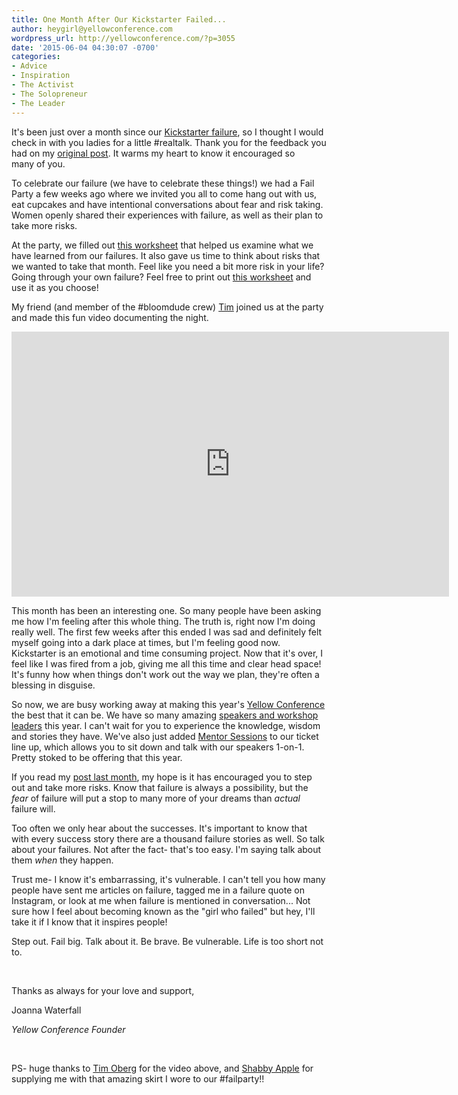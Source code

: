 ```yaml
---
title: One Month After Our Kickstarter Failed...
author: heygirl@yellowconference.com
wordpress_url: http://yellowconference.com/?p=3055
date: '2015-06-04 04:30:07 -0700'
categories:
- Advice
- Inspiration
- The Activist
- The Solopreneur
- The Leader
---
```

<p>It's been just over a month since our <a href="http://yellowconference.com/freetofail/" target="_blank">Kickstarter failure</a>, so I thought I would check in with you ladies for a little #realtalk. Thank you for&nbsp;the feedback you had on&nbsp;my <a href="http://yellowconference.com/freetofail/" target="_blank">original post</a>. It warms my heart to know it encouraged so many&nbsp;of you.</p>
<p>To celebrate our failure (we have to celebrate these things!) we had a Fail Party a few weeks ago where we invited you all&nbsp;to come hang out with us, eat cupcakes and have intentional conversations&nbsp;about fear and&nbsp;risk taking. Women openly shared their experiences with failure, as well as their plan to take more risks.</p>
<p>At the party, we filled out <a href="http://yellowconference.com/wp-content/uploads/2015/06/FAIL_EXERCISE_BLOG.pdf" target="_blank">this worksheet</a> that helped us examine what we have learned from our failures. It also gave&nbsp;us time to think about risks that we wanted to take that month. Feel like you need a bit more risk in your life? Going through your own failure? Feel free to print out <a href="http://yellowconference.com/wp-content/uploads/2015/06/FAIL_EXERCISE_BLOG.pdf" target="_blank">this worksheet</a> and use it as you choose!</p>
<p>My friend (and member of the&nbsp;#bloomdude crew) <a href="http://timoberg.com/" target="_blank">Tim</a> joined us at the party and made this fun video documenting the night.</p>
<p><iframe src="https://www.youtube.com/embed/a7UzCGbCLzY" width="700" height="424" frameborder="0" allowfullscreen="allowfullscreen"></iframe></p>
<p>This month has been an interesting one. So many people have been asking me how I'm feeling&nbsp;after this whole thing. The truth is, right now I'm doing really well. The first few weeks after this ended I was sad and definitely felt myself going into a dark place at times, but I'm feeling good now. Kickstarter is an&nbsp;emotional and time consuming project. Now that it's over, I feel like I was fired from a job, giving me all this time and clear head space! It's funny how when&nbsp;things don't work out the way we plan, they're&nbsp;often a blessing in disguise.</p>
<p>So now, we are busy working away at making this year's <a href="http://yellowconference.com/" target="_blank">Yellow Conference</a> the best that it can be. We have so many amazing <a href="http://yellowconference.com/#2015-speakers" target="_blank">speakers and workshop leaders</a> this year. I can't wait for you to experience the knowledge, wisdom and stories they have. We've also just added <a href="http://yellowconference.com/mentor-sessions" target="_blank">Mentor Sessions</a> to our ticket line up, which allows you to sit down and talk with our speakers 1-on-1. Pretty stoked to be offering that this year.</p>
<p>If you read my <a href="http://yellowconference.com/freetofail/" target="_blank">post last month</a>, my hope is&nbsp;it has encouraged&nbsp;you to step out and take more risks. Know&nbsp;that failure is always a possibility,&nbsp;but&nbsp;the <em>fear</em> of failure will put a stop to&nbsp;many more of your dreams than <em>actual</em> failure will.</p>
<p>Too often we only hear about the successes. It's important&nbsp;to know that with every success story there are a thousand failure stories as well. So talk about your failures. Not after the fact- that's too easy. I'm saying talk about them&nbsp;<em>when</em> they happen.</p>
<p>Trust me- I know it's embarrassing, it's vulnerable. I can't tell you how many people have sent me articles on failure, tagged me in a failure quote on Instagram, or look at&nbsp;me when failure is mentioned in conversation... Not sure how I feel about becoming known as the "girl who failed" but hey, I'll take it if I know that it inspires people!</p>
<p>Step out. Fail big. Talk about it. Be brave. Be vulnerable. Life is too short not to.</p>
<p>&nbsp;</p>
<p>Thanks as always for your love and support,</p>
<p>Joanna Waterfall</p>
<p><em>Yellow Conference Founder</em></p>
<p>&nbsp;</p>
<p>PS- huge thanks to <a href="http://timoberg.com/" target="_blank">Tim Oberg</a> for the video above, and <a href="http://www.shabbyapple.com/" target="_blank">Shabby Apple</a> for supplying me with that amazing skirt I wore to our #failparty!!</p>
